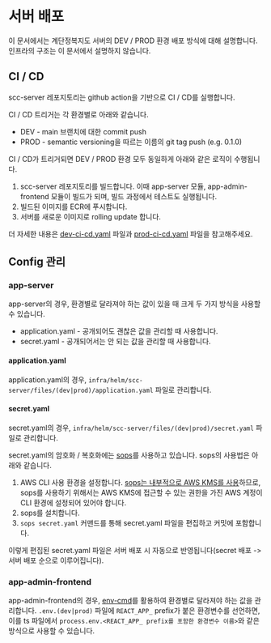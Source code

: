 # 서버 배포

이 문서에서는 계단정복지도 서버의 DEV / PROD 환경 배포 방식에 대해 설명합니다. 인프라의 구조는 이 문서에서 설명하지 않습니다.

## CI / CD

scc-server 레포지토리는 github action을 기반으로 CI / CD를 실행합니다.

CI / CD 트리거는 각 환경별로 아래와 같습니다.
- DEV - main 브랜치에 대한 commit push
- PROD - semantic versioning을 따르는 이름의 git tag push (e.g. 0.1.0)

CI / CD가 트리거되면 DEV / PROD 환경 모두 동일하게 아래와 같은 로직이 수행됩니다.
1. scc-server 레포지토리를 빌드합니다. 이때 app-server 모듈, app-admin-frontend 모듈이 빌드가 되며, 빌드 과정에서 테스트도 실행됩니다.
2. 빌드된 이미지를 ECR에 푸시합니다.
3. 서버를 새로운 이미지로 rolling update 합니다.

더 자세한 내용은 [dev-ci-cd.yaml](/.github/workflows/dev-ci-cd.yaml) 파일과 [prod-ci-cd.yaml](/.github/workflows/prod-ci-cd.yaml) 파일을 참고해주세요.

## Config 관리

### app-server
app-server의 경우, 환경별로 달라져야 하는 값이 있을 때 크게 두 가지 방식을 사용할 수 있습니다.
- application.yaml - 공개되어도 괜찮은 값을 관리할 때 사용합니다.
- secret.yaml - 공개되어서는 안 되는 값을 관리할 때 사용합니다.

#### application.yaml
application.yaml의 경우, `infra/helm/scc-server/files/(dev|prod)/application.yaml` 파일로 관리합니다.

#### secret.yaml
secret.yaml의 경우, `infra/helm/scc-server/files/(dev|prod)/secret.yaml` 파일로 관리합니다.

secret.yaml의 암호화 / 복호화에는 [sops](https://github.com/getsops/sops)를 사용하고 있습니다. sops의 사용법은 아래와 같습니다.
1. AWS CLI 사용 환경을 설정합니다. [sops는 내부적으로 AWS KMS를 사용](https://github.com/getsops/sops#kms-trust-and-secrets-distribution)하므로, sops를 사용하기 위해서는 AWS KMS에 접근할 수 있는 권한을 가진 AWS 계정이 CLI 환경에 설정되어 있어야 합니다.
2. sops를 설치합니다.
3. `sops secret.yaml` 커맨드를 통해 secret.yaml 파일을 편집하고 커밋에 포함합니다.

이렇게 편집된 secret.yaml 파일은 서버 배포 시 자동으로 반영됩니다(secret 배포 -> 서버 배포 순으로 이루어집니다).

### app-admin-frontend
app-admin-frontend의 경우, [env-cmd](https://github.com/toddbluhm/env-cmd)를 활용하여 환경별로 달라져야 하는 값을 관리합니다.
`.env.(dev|prod)` 파일에 `REACT_APP_` prefix가 붙은 환경변수를 선언하면, 이를 ts 파일에서 `process.env.<REACT_APP_ prefix를 포함한 환경변수 이름>`와 같은 방식으로 사용할 수 있습니다.